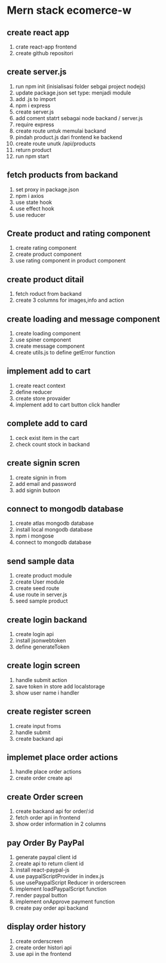 # Mern stack ecomerce-w

## create react app

1. crate react-app frontend
2. create github repositori

## create server.js

1. run npm init (inisialisasi folder sebgai project nodejs)
2. update package.json set type: menjadi module
3. add .js to import
4. npm i express
5. create server.js
6. add coment statrt sebagai node backand / server.js
7. require express
8. create route untuk memulai backand
9. pindah product.js dari frontend ke backend
10. create route unutk /api/products
11. return product
12. run npm start

## fetch products from backand

1. set proxy in package.json
2. npm i axios
3. use state hook
4. use effect hook
5. use reducer

## Create product and rating component

1. create rating component
2. create product component
3. use rating component in product component

## create product ditail

1. fetch roduct from backand
2. create 3 columns for images,info and action

## create loading and message component

1. create loading component
2. use spiner component
3. create message component
4. create utils.js to define getError function

## implement add to cart

1. create react context
2. define reducer
3. create store provaider
4. implement add to cart button click handler

## complete add to card

1. ceck exist item in the cart
2. check count stock in backand

## create signin scren

1. create signin in from
2. add email and password
3. add signin butoon

## connect to mongodb database

1. create atlas mongodb database
2. install local mongodb database
3. npm i mongose
4. connect to mongodb database

## send sample data

1. create product module
2. create User module
3. create seed route
4. use route in server.js
5. seed sample product

## create login backand

1. create login api
2. install jsonwebtoken
3. define generateToken

## create login screen

1. handle submit action
2. save token in store add localstorage
3. show user name i handler

## create register screen

1. create input froms
2. handle submit
3. create backand api

## implemet place order actions

1. handle place order actions
2. create order create api

## create Order screen

1. create backand api for order/:id
2. fetch order api in frontend
3. show order information in 2 columns

## pay Order By PayPal

1. generate paypal client id
2. create api to return client id
3. install react-paypal-js
4. use paypalScriptProvider in index.js
5. use usePaypalScript Reducer in orderscreen
6. implement loadPaypalScript function
7. render paypal button
8. implement onApprove payment function
9. create pay order api backand

## display order history

1. create orderscreen
2. create order histori api
3. use api in the frontend
